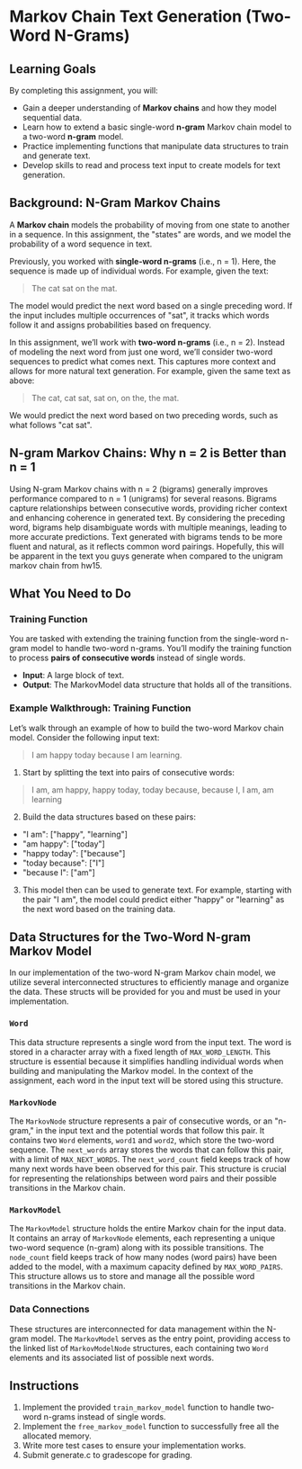 # Markov Chain Text Generation (Two-Word N-Grams)

## Learning Goals
By completing this assignment, you will:
- Gain a deeper understanding of **Markov chains** and how they model sequential data.
- Learn how to extend a basic single-word **n-gram** Markov chain model to a two-word **n-gram** model.
- Practice implementing functions that manipulate data structures to train and generate text.
- Develop skills to read and process text input to create models for text generation.

## Background: N-Gram Markov Chains
A **Markov chain** models the probability of moving from one state to another in a sequence. In this assignment, the "states" are words, and we model the probability of a word sequence in text.

Previously, you worked with **single-word n-grams** (i.e., n = 1). Here, the sequence is made up of individual words. For example, given the text:

> The cat sat on the mat.

The model would predict the next word based on a single preceding word. If the input includes multiple occurrences of "sat", it tracks which words follow it and assigns probabilities based on frequency.

In this assignment, we’ll work with **two-word n-grams** (i.e., n = 2). Instead of modeling the next word from just one word, we’ll consider two-word sequences to predict what comes next. This captures more context and allows for more natural text generation. For example, given the same text as above:

> The cat, cat sat, sat on, on the, the mat.

We would predict the next word based on two preceding words, such as what follows "cat sat".

## N-gram Markov Chains: Why n = 2 is Better than n = 1

Using N-gram Markov chains with n = 2 (bigrams) generally improves performance compared to n = 1 (unigrams) for several reasons. Bigrams capture relationships between consecutive words, providing richer context and enhancing coherence in generated text. By considering the preceding word, bigrams help disambiguate words with multiple meanings, leading to more accurate predictions. Text generated with bigrams tends to be more fluent and natural, as it reflects common word pairings. Hopefully, this will be apparent in the text you guys generate when compared to the unigram markov chain from hw15.


## What You Need to Do

### Training Function
You are tasked with extending the training function from the single-word n-gram model to handle two-word n-grams. You’ll modify the training function to process **pairs of consecutive words** instead of single words.

- **Input**: A large block of text.
- **Output**: The MarkovModel data structure that holds all of the transitions.

### Example Walkthrough: Training Function
Let’s walk through an example of how to build the two-word Markov chain model. Consider the following input text:

> I am happy today because I am learning.

1. Start by splitting the text into pairs of consecutive words:

> I am, am happy, happy today, today because, because I, I am, am learning

2. Build the data structures based on these pairs:
- "I am": ["happy", "learning"]
- "am happy": ["today"]
- "happy today": ["because"]
- "today because": ["I"]
- "because I": ["am"]


3. This model then can be used to generate text. For example, starting with the pair "I am", the model could predict either "happy" or "learning" as the next word based on the training data.

## Data Structures for the Two-Word N-gram Markov Model

In our implementation of the two-word N-gram Markov chain model, we utilize several interconnected structures to efficiently manage and organize the data. These structs will be provided for you and must be used in your implementation.

### `Word`
This data structure represents a single word from the input text. The word is stored in a character array with a fixed length of `MAX_WORD_LENGTH`. This structure is essential because it simplifies handling individual words when building and manipulating the Markov model. In the context of the assignment, each word in the input text will be stored using this structure.

### `MarkovNode`
The `MarkovNode` structure represents a pair of consecutive words, or an "n-gram," in the input text and the potential words that follow this pair. It contains two `Word` elements, `word1` and `word2`, which store the two-word sequence. The `next_words` array stores the words that can follow this pair, with a limit of `MAX_NEXT_WORDS`. The `next_word_count` field keeps track of how many next words have been observed for this pair. This structure is crucial for representing the relationships between word pairs and their possible transitions in the Markov chain.

### `MarkovModel`
The `MarkovModel` structure holds the entire Markov chain for the input data. It contains an array of `MarkovNode` elements, each representing a unique two-word sequence (n-gram) along with its possible transitions. The `node_count` field keeps track of how many nodes (word pairs) have been added to the model, with a maximum capacity defined by `MAX_WORD_PAIRS`. This structure allows us to store and manage all the possible word transitions in the Markov chain.


### Data Connections

These structures are interconnected for data management within the N-gram model. The `MarkovModel` serves as the entry point, providing access to the linked list of `MarkovModelNode` structures, each containing two `Word` elements and its associated list of possible next words.



## Instructions
1. Implement the provided `train_markov_model` function to handle two-word n-grams instead of single words.
2. Implement the `free_markov_model` function to successfully free all the allocated memory.
3. Write more test cases to ensure your implementation works.
4. Submit generate.c to gradescope for grading.
